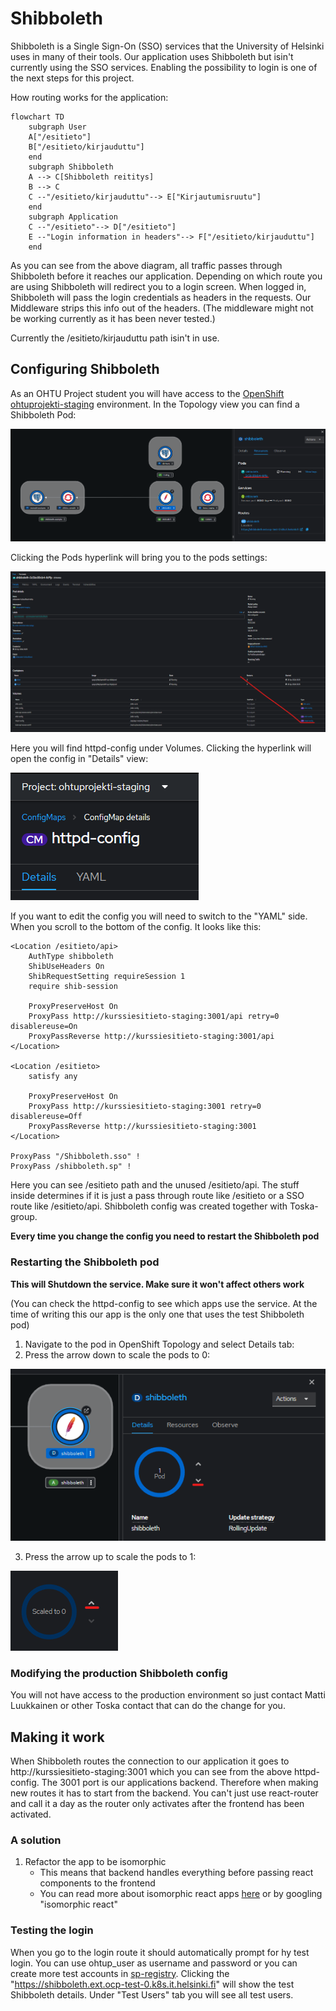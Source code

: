 # Shibboleth
Shibboleth is a Single Sign-On (SSO) services that the University of Helsinki uses in many of their tools. Our application uses Shibboleth but isin't currently using the SSO services. Enabling the possibility to login is one of the next steps for this project.

How routing works for the application:
```mermaid
flowchart TD
    subgraph User
    A["/esitieto"]
    B["/esitieto/kirjauduttu"]
    end
    subgraph Shibboleth
    A --> C[Shibboleth reititys]
    B --> C
    C --"/esitieto/kirjauduttu"--> E["Kirjautumisruutu"]
    end
    subgraph Application
    C --"/esitieto"--> D["/esitieto"]
    E --"Login information in headers"--> F["/esitieto/kirjauduttu"]
    end
```
As you can see from the above diagram, all traffic passes through Shibboleth before it reaches our application. Depending on which route you are using Shibboleth will redirect you to a login screen. When logged in, Shibboleth will pass the login credentials as headers in the requests. Our Middleware strips this info out of the headers. (The middleware might not be working currently as it has been never tested.)

Currently the /esitieto/kirjauduttu path isin't in use.

## Configuring Shibboleth
As an OHTU Project student you will have access to the [OpenShift ohtuprojekti-staging](https://console-openshift-console.apps.ocp-test-0.k8s.it.helsinki.fi/topology/ns/ohtuprojekti-staging?view=graph) 
environment. In the Topology view you can find a Shibboleth Pod:

![Shibboleth_OpenShift_Topo.png](/documentation/images/shibboleth-guide/Shibboleth_OpenShift_Topo.png)

Clicking the Pods hyperlink will bring you to the pods settings:

![Shibboleth_OpenShift_Topo.png](/documentation/images/shibboleth-guide/Shibboleth_httpd-config_location.png)

Here you will find httpd-config under Volumes. Clicking the hyperlink will open the config in "Details" view:

![Shibboleth_OpenShift_Topo.png](/documentation/images/shibboleth-guide/Shibboleth_view_or_edit_config.png)

If you want to edit the config you will need to switch to the "YAML" side. When you scroll to the bottom of the config. It looks like this:

```
<Location /esitieto/api>
    AuthType shibboleth
    ShibUseHeaders On
    ShibRequestSetting requireSession 1
    require shib-session

    ProxyPreserveHost On
    ProxyPass http://kurssiesitieto-staging:3001/api retry=0 disablereuse=On
    ProxyPassReverse http://kurssiesitieto-staging:3001/api
</Location>

<Location /esitieto>
    satisfy any

    ProxyPreserveHost On
    ProxyPass http://kurssiesitieto-staging:3001 retry=0 disablereuse=Off
    ProxyPassReverse http://kurssiesitieto-staging:3001
</Location>

ProxyPass "/Shibboleth.sso" !
ProxyPass /shibboleth.sp" !
```

Here you can see /esitieto path and the unused /esitieto/api. The stuff inside determines if it is just a pass through route like /esitieto or a SSO route like /esitieto/api. Shibboleth config was created together with Toska-group.

**Every time you change the config you need to restart the Shibboleth pod**

### Restarting the Shibboleth pod
**This will Shutdown the service. Make sure it won't affect others work**

(You can check the httpd-config to see which apps use the service. At the time of writing this our app is the only one that uses the test Shibboleth pod)
1. Navigate to the pod in OpenShift Topology and select Details tab:
2. Press the arrow down to scale the pods to 0:

![Shibboleth_OpenShift_Topo.png](/documentation/images/shibboleth-guide/Shibboleth_decrease_pods.png)

3. Press the arrow up to scale the pods to 1:

![Shibboleth_OpenShift_Topo.png](/documentation/images/shibboleth-guide/Shibboleth_increase_pods.png)

### Modifying the production Shibboleth config
You will not have access to the production environment so just contact Matti Luukkainen or other Toska contact that can do the change for you.

## Making it work
When Shibboleth routes the connection to our application it goes to http://kurssiesitieto-staging:3001 which you can see from the above httpd-config. The 3001 port is our applications backend. Therefore when making new routes it has to start from the backend. You can't just use react-router and call it a day as the router only activates after the frontend has been activated.

### A solution
1. Refactor the app to be isomorphic
    - This means that backend handles everything before passing react components to the frontend
    - You can read more about isomorphic react apps [here](https://www.dhiwise.com/post/development-process-with-react-isomorphic-boilerplate) or by googling "isomorphic react"

### Testing the login
When you go to the login route it should automatically prompt for hy test login. You can use ohtup_user as username and password or you can create more test accounts in [sp-registry](https://sp-registry.it.helsinki.fi/login/?next=/). Clicking the "https://shibboleth.ext.ocp-test-0.k8s.it.helsinki.fi" will show the test Shibboleth details. Under "Test Users" tab you will see all test users.

